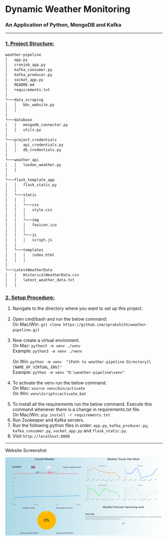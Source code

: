 # Dynamic Weather Monitoring 
### An Application of Python, MongoDB and Kafka

---

<h3><u>1. Project Structure:</u></h3>

```
weather-pipeline
│   app.py
│   cronjob_app.py
│   kafka_consumer.py
│   kafka_producer.py
│   socket_app.py
│   README.md
│   requirements.txt
│
└───data_scraping
│   │   bbc_website.py
│   │
│
└───database
│   │   mongodb_connector.py
│   │   utils.py
│
└───project_credentials
│   │   api_credentials.py
│   │   db_credentials.py
│
└───weather_api
│   │   london_weather.py
│   │   
│
└───flask_template_app
│   │   flask_static.py
│   │
│   └───static
│   │   │
│   │   └───css
│   │   │   style.css   
│   │   │
│   │   └───img
│   │   │   favicon.ico
│   │   │
│   │   └───js
│   │   │   script.js   
│   │
│   └───templates
│   │   │   index.html
│   │   │
│   
└───LatestWeatherData
│   │   HistoricalWeatherData.csv
│   │   latest_weather_data.txt
│   │
```

<h3><u>2. Setup Procedure:</u></h3>

1. Navigate to the directory where you want to set up this project.
<br><br>
2. Open cmd/bash and run the below command:<br>
On Mac/Win: ``git clone https://github.com/sprakshith/weather-pipeline.git``
<br><br>
3. Now create a virtual enviroment. <br>
On Mac: ``python3 -m venv ./venv``<br>
Example: ``python3 -m venv ./venv``
<br><br>
On Win: ``python -m venv  "[Path to weather-pipeline Directory]\[NAME_OF_VIRTUAL_ENV]"``<br>
Example: ``python -m venv "D:\weather-pipeline\venv"``
<br><br>
4. To activate the venv run the below command. <br>
On Mac: ``source venv/bin/activate`` <br>
On Win: ``venv\Scripts\activate.bat``
<br><br>
5. To install all the requirements run the below command. Execute this command whenever there is a change in requirements.txt file.<br>
On Mac/Win: ``pip install -r requirements.txt``
6. Run Zookeeper and Kafka servers.
7. Run the following python files in order: ``app.py``, ``kafka_producer.py``, ``kafka_consumer.py``, ``socket_app.py`` and ``flask_static.py``.
8. Visit ``http://localhost:8080``

<hr>

Website Screenshot

<img src="https://github.com/sprakshith/weather-pipeline/blob/master/WeatherPipeline.png" alt="Opps!"/>
